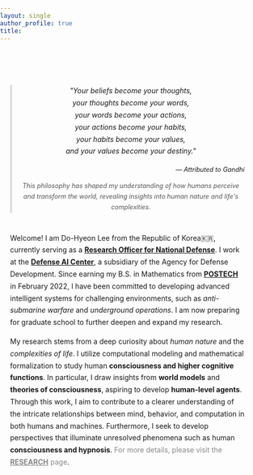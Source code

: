 ```yaml
---
layout: single
author_profile: true
title: 
---
```


<html lang="en">
<head>
<meta charset="UTF-8">
<meta name="viewport" content="width=device-width, initial-scale=1.0">
<title>Research Overview</title>
<style>
    body {
        line-height: 1.7;
        /* color: #333; */
        margin: 0;
        padding: 0;
    }
    .container {
        max-width: 800px;
        margin: 50px auto;
        padding: 20px;
    }
    .quote-container {
            text-align: center;
            font-size: 1.0em;
            font-style: italic;
            margin-bottom: 20px;
            border-left: 4px solid #ddd;
            padding-left: 10px;
            max-width: 600px;
            margin: 0 auto;
            /* font-weight: bold; */
        }
    .quote-source {
        text-align: right;
        font-size: 0.9em;
        margin-top: 10px;
    }
    .section-title {
        font-size: 1.1em;
        margin-bottom: 10px;
    }
    .first-word {
            font-size: 1.2em;
            font-weight: bold;
    }
    .bold {
        font-weight: bold;
    }
</style>
</head>
<body>
<div class="container">
    <div class="quote-container">
        <p>"Your beliefs become your thoughts,<br>
        your thoughts become your words,<br>
        your words become your actions,<br>
        your actions become your habits,<br>
        your habits become your values,<br>
        and your values become your destiny."</p>
        <div class="quote-source">
            — Attributed to Gandhi
        </div>
        <div class="quote-comment" style="font-size: 0.9em; color: #555555; margin-top: 10px;">
            This philosophy has shaped my understanding of how humans perceive and transform the world, revealing insights into human nature and life's complexities.
        </div>
    </div>
    <br>
    <p>Welcome! I am Do-Hyeon Lee from the Republic of Korea🇰🇷, currently serving as a <a href="https://www.rond.or.kr/CmsHome/MainDefault.aspx"><strong>Research Officer for National Defense</strong></a>. I work at the <a href="https://www.add.re.kr/eps"><strong>Defense AI Center</strong></a>, a subsidiary of the Agency for Defense Development. Since earning my B.S. in Mathematics from <a href="https://www.postech.ac.kr/eng/"><strong>POSTECH</strong></a> in February 2022, I have been committed to developing advanced intelligent systems for challenging environments, such as <em>anti-submarine warfare</em> and <em>underground operations</em>. I am now preparing for graduate school to further deepen and expand my research.</p>
    <p>My research stems from a deep curiosity about <i>human nature</i> and the <i>complexities of life</i>. I utilize computational modeling and mathematical formalization to study human <strong>consciousness and higher cognitive functions</strong>. In particular, I draw insights from <strong>world models</strong> and <strong>theories of consciousness</strong>, aspiring to develop <strong>human-level agents</strong>. Through this work, I aim to contribute to a clearer understanding of the intricate relationships between mind, behavior, and computation in both humans and machines. Furthermore, I seek to develop perspectives that illuminate unresolved phenomena such as human <strong>consciousness and hypnosis</strong>. <span style="color: #888888;">For more details, please visit the <a href="https://lee-dohyeon.github.io/research/" style="color: #888888;"><strong>RESEARCH</strong></a> page</span>.</p>
</div>
</body>